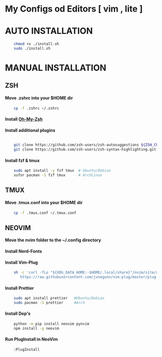 # My Configs od Editors [ vim , lite ]



# AUTO INSTALLATION
```bash
    chmod +x ./install.sh
    sudo ./install.sh
```

# MANUAL INSTALLATION

## ZSH
#### Move .zshrc into your $HOME dir
```bash
    cp -f .zshrc ~/.zshrc
```

#### Install [Oh-My-Zsh](https://ohmyz.sh/)

#### Install additional plugins
```bash
    
    git clone https://github.com/zsh-users/zsh-autosuggestions ${ZSH_CUSTOM:-~/.oh-my-zsh/custom}/plugins/zsh-autosuggestions
    git clone https://github.com/zsh-users/zsh-syntax-highlighting.git ${ZSH_CUSTOM:-~/.oh-my-zsh/custom}/plugins/zsh-syntax-highlighting

```

#### Install fzf & tmux
```bash
    sudo apt install -y fzf tmux  # Ubuntu/Debian
    sufor pacman -S fzf tmux      # ArchLinux
```

## TMUX 
#### Move .tmux.conf into your $HOME dir
```bash
    cp -f .tmux.conf ~/.tmux.conf
```


## NEOVIM

#### Move the nvim folder to the ~/.config directory
#### Install Nerd-Fonts


#### Install Vim-Plug
```bash
    sh -c 'curl -fLo "${XDG_DATA_HOME:-$HOME/.local/share}"/nvim/site/autoload/plug.vim --create-dirs \
       https://raw.githubusercontent.com/junegunn/vim-plug/master/plug.vim'

```

#### Install Prettier
```bash
    sudo apt install prettier   #Ubuntu/Debian
    sudo pacman -S prettier     #Arch
```

#### Install Dep's
```bash
    python -m pip install neovim pynvim
    npm install -g neovim
```

#### Run PlugInstall in NeoVim
```
    :PlugInstall
```
